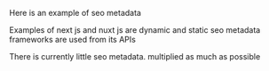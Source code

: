Here is an example of seo metadata

Examples of next js and nuxt js are dynamic and static
seo metadata frameworks are used from its APIs

There is currently little seo metadata. multiplied as much as possible
